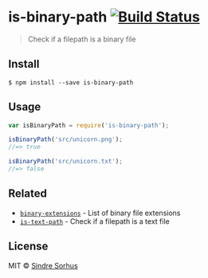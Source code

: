 # is-binary-path [![Build Status](https://travis-ci.org/sindresorhus/is-binary-path.svg?branch=master)](https://travis-ci.org/sindresorhus/is-binary-path)

> Check if a filepath is a binary file

## Install

```
$ npm install --save is-binary-path
```

## Usage

```js
var isBinaryPath = require('is-binary-path');

isBinaryPath('src/unicorn.png');
//=> true

isBinaryPath('src/unicorn.txt');
//=> false
```

## Related

- [`binary-extensions`](https://github.com/sindresorhus/binary-extensions) - List of binary file extensions
- [`is-text-path`](https://github.com/sindresorhus/is-text-path) - Check if a filepath is a text file

## License

MIT © [Sindre Sorhus](http://sindresorhus.com)
